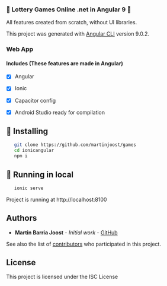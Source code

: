 ### :game_die: Lottery Games Online .net  in Angular 9 :game_die:

All features created from scratch, without UI libraries.

This project was generated with [Angular CLI](https://github.com/angular/angular-cli) version 9.0.2.

### Web App
#### Includes (These features are made in Angular)

- [x] Angular
- [x] Ionic
- [x] Capacitor config
- [x] Android Studio ready for compilation


## :star2: Installing


```sh
   git clone https://github.com/martinjoost/games
   cd ionicangular
   npm i
```

## :star2: Running in local

```sh
   ionic serve
```
Project is running at http://localhost:8100

## Authors

* **Martin Barria Joost** - *Initial work* - [GitHub](https://github.com/martinjoost)

See also the list of [contributors](https://github.com/martinjoost/ionicangular) who participated in this project.

## License

This project is licensed under the ISC License 